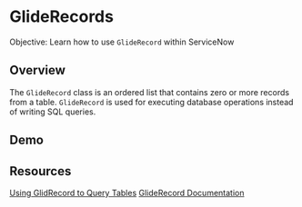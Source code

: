 # GlideRecords
Objective: Learn how to use ```GlideRecord``` within ServiceNow

## Overview
The ```GlideRecord``` class is an ordered list that contains zero or more records from a table. ```GlideRecord``` is used for executing database operations instead of writing SQL queries.

## Demo

## Resources
[Using GlidRecord to Query Tables](https://docs.servicenow.com/bundle/madrid-application-development/page/script/server-scripting/concept/c_UsingGlideRecordToQueryTables.html)
[GlideRecord Documentation](https://docs.servicenow.com/bundle/madrid-application-development/page/app-store/dev_portal/API_reference/glideRecordScoped/concept/c_GlideRecordScopedAPI.html)
